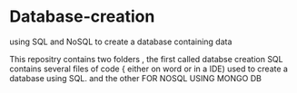 # Database-creation
using SQL and NoSQL to create a database containing data 

This repositry contains two folders , the first called databse creation SQL contains several files of code { either on word or in a IDE)  used to create a database using SQL. and the other FOR NOSQL USING MONGO DB
